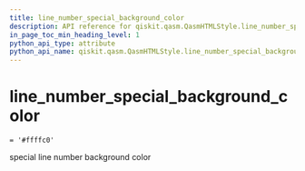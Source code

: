 ```yaml
---
title: line_number_special_background_color
description: API reference for qiskit.qasm.QasmHTMLStyle.line_number_special_background_color
in_page_toc_min_heading_level: 1
python_api_type: attribute
python_api_name: qiskit.qasm.QasmHTMLStyle.line_number_special_background_color
---
```


# line\_number\_special\_background\_color

<span id="qiskit.qasm.QasmHTMLStyle.line_number_special_background_color" />

`= '#ffffc0'`

special line number background color

